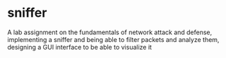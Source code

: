 # sniffer
A lab assignment on the fundamentals of network attack and defense, implementing a sniffer and being able to filter packets and analyze them, designing a GUI interface to be able to visualize it
